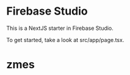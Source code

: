 # Firebase Studio

This is a NextJS starter in Firebase Studio.

To get started, take a look at src/app/page.tsx.
# zmes
